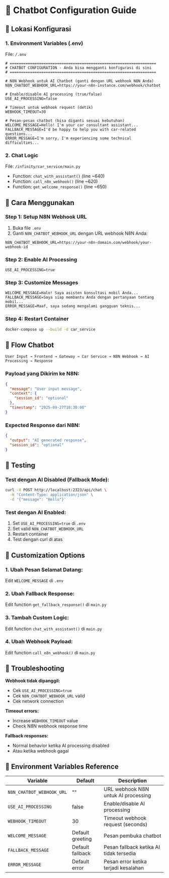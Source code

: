 # 🤖 Chatbot Configuration Guide

## 📍 Lokasi Konfigurasi

### 1. **Environment Variables (.env)**
File: `/.env`

```env
# =================================================================
# CHATBOT CONFIGURATION - Anda bisa mengganti konfigurasi di sini
# =================================================================

# N8N Webhook untuk AI Chatbot (ganti dengan URL webhook N8N Anda)
N8N_CHATBOT_WEBHOOK_URL=https://your-n8n-instance.com/webhook/chatbot

# Enable/disable AI processing (true/false)
USE_AI_PROCESSING=false

# Timeout untuk webhook request (detik)
WEBHOOK_TIMEOUT=30

# Pesan-pesan chatbot (bisa diganti sesuai kebutuhan)
WELCOME_MESSAGE=Hello! I'm your car consultant assistant...
FALLBACK_MESSAGE=I'd be happy to help you with car-related questions...
ERROR_MESSAGE=I'm sorry, I'm experiencing some technical difficulties...
```

### 2. **Chat Logic**
File: `/infinity/car_service/main.py`
- Function: `chat_with_assistant()` (line ~640)
- Function: `call_n8n_webhook()` (line ~620)
- Function: `get_welcome_response()` (line ~650)

## 🔧 Cara Menggunakan

### **Step 1: Setup N8N Webhook URL**
1. Buka file `.env`
2. Ganti `N8N_CHATBOT_WEBHOOK_URL` dengan URL webhook N8N Anda:
```env
N8N_CHATBOT_WEBHOOK_URL=https://your-n8n-domain.com/webhook/your-webhook-id
```

### **Step 2: Enable AI Processing**
```env
USE_AI_PROCESSING=true
```

### **Step 3: Customize Messages**
```env
WELCOME_MESSAGE=Halo! Saya asisten konsultasi mobil Anda...
FALLBACK_MESSAGE=Saya siap membantu Anda dengan pertanyaan tentang mobil...
ERROR_MESSAGE=Maaf, saya sedang mengalami gangguan teknis...
```

### **Step 4: Restart Container**
```bash
docker-compose up --build -d car_service
```

## 🔄 Flow Chatbot

```
User Input → Frontend → Gateway → Car Service → N8N Webhook → AI Processing → Response
```

### **Payload yang Dikirim ke N8N:**
```json
{
  "message": "User input message",
  "context": {
    "session_id": "optional"
  },
  "timestamp": "2025-09-27T10:30:00"
}
```

### **Expected Response dari N8N:**
```json
{
  "output": "AI generated response",
  "session_id": "optional"
}
```

## 🧪 Testing

### **Test dengan AI Disabled (Fallback Mode):**
```bash
curl -X POST http://localhost:2323/api/chat \
  -H "Content-Type: application/json" \
  -d '{"message": "Hello"}'
```

### **Test dengan AI Enabled:**
1. Set `USE_AI_PROCESSING=true` di `.env`
2. Set valid `N8N_CHATBOT_WEBHOOK_URL`
3. Restart container
4. Test dengan curl di atas

## 📝 Customization Options

### **1. Ubah Pesan Selamat Datang:**
Edit `WELCOME_MESSAGE` di `.env`

### **2. Ubah Fallback Response:**
Edit function `get_fallback_response()` di `main.py`

### **3. Tambah Custom Logic:**
Edit function `chat_with_assistant()` di `main.py`

### **4. Ubah Webhook Payload:**
Edit function `call_n8n_webhook()` di `main.py`

## 🚨 Troubleshooting

**Webhook tidak dipanggil:**
- Cek `USE_AI_PROCESSING=true`
- Cek `N8N_CHATBOT_WEBHOOK_URL` valid
- Cek network connection

**Timeout errors:**
- Increase `WEBHOOK_TIMEOUT` value
- Check N8N webhook response time

**Fallback responses:**
- Normal behavior ketika AI processing disabled
- Atau ketika webhook gagal

## 🔐 Environment Variables Reference

| Variable | Default | Description |
|----------|---------|-------------|
| `N8N_CHATBOT_WEBHOOK_URL` | "" | URL webhook N8N untuk AI processing |
| `USE_AI_PROCESSING` | false | Enable/disable AI processing |
| `WEBHOOK_TIMEOUT` | 30 | Timeout webhook request (seconds) |
| `WELCOME_MESSAGE` | Default greeting | Pesan pembuka chatbot |
| `FALLBACK_MESSAGE` | Default fallback | Pesan fallback ketika AI tidak tersedia |
| `ERROR_MESSAGE` | Default error | Pesan error ketika terjadi kesalahan |